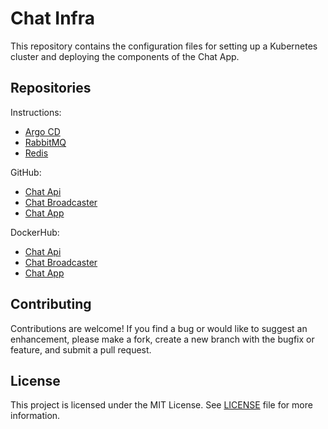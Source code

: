 # Chat Infra

This repository contains the configuration files for setting up a Kubernetes cluster and deploying the components of the Chat App.

## Repositories

Instructions:

- [Argo CD](./argocd/README.md)
- [RabbitMQ](./rabbitmq/README.md)
- [Redis](./redis/README.md)

GitHub:

- [Chat Api](https://github.com/sesaquecruz/go-chat-api)
- [Chat Broadcaster](https://github.com/sesaquecruz/go-chat-broadcaster)
- [Chat App](https://github.com/sesaquecruz/react-chat-app)

DockerHub:

- [Chat Api](https://hub.docker.com/r/sesaquecruz/go-chat-api/tags)
- [Chat Broadcaster](https://hub.docker.com/r/sesaquecruz/go-chat-broadcaster/tags)
- [Chat App](https://hub.docker.com/r/sesaquecruz/react-chat-app/tags)

## Contributing

Contributions are welcome! If you find a bug or would like to suggest an enhancement, please make a fork, create a new branch with the bugfix or feature, and submit a pull request.

## License

This project is licensed under the MIT License. See [LICENSE](./LICENSE) file for more information.
